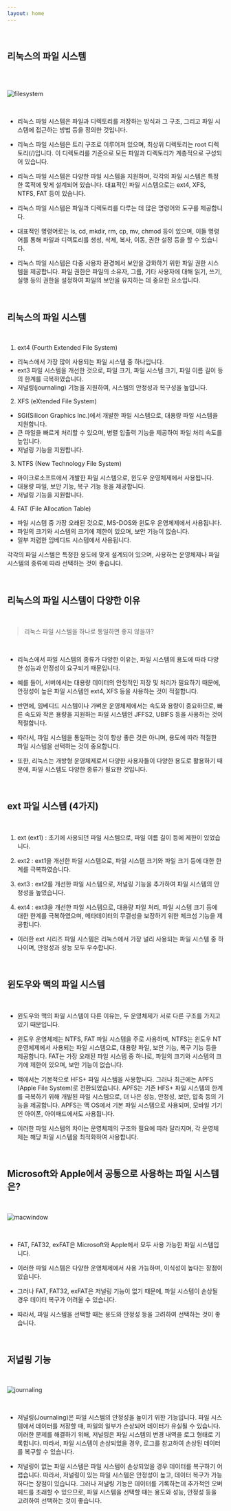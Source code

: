```yaml
---
layout: home
---
```

<br>

## 리눅스의 파일 시스템

<br><br>

![filesystem](./img/filesysystem.png)

<br>

- 리눅스 파일 시스템은 파일과 디렉토리를 저장하는 방식과 그 구조, 그리고 파일 시스템에 접근하는 방법 등을 정의한 것입니다.

- 리눅스 파일 시스템은 트리 구조로 이루어져 있으며, 최상위 디렉토리는 root 디렉토리(/)입니다. 이 디렉토리를 기준으로 모든 파일과 디렉토리가 계층적으로 구성되어 있습니다.

- 리눅스 파일 시스템은 다양한 파일 시스템을 지원하며, 각각의 파일 시스템은 특정한 목적에 맞게 설계되어 있습니다. 대표적인 파일 시스템으로는 ext4, XFS, NTFS, FAT 등이 있습니다.

- 리눅스 파일 시스템은 파일과 디렉토리를 다루는 데 많은 명령어와 도구를 제공합니다.

- 대표적인 명령어로는 ls, cd, mkdir, rm, cp, mv, chmod 등이 있으며, 이들 명령어를 통해 파일과 디렉토리를 생성, 삭제, 복사, 이동, 권한 설정 등을 할 수 있습니다.

- 리눅스 파일 시스템은 다중 사용자 환경에서 보안을 강화하기 위한 파일 권한 시스템을 제공합니다. 파일 권한은 파일의 소유자, 그룹, 기타 사용자에 대해 읽기, 쓰기, 실행 등의 권한을 설정하여 파일의 보안을 유지하는 데 중요한 요소입니다.

<br>

## 리눅스의 파일 시스템

<br>


1. ext4 (Fourth Extended File System)

- 리눅스에서 가장 많이 사용되는 파일 시스템 중 하나입니다.
- ext3 파일 시스템을 개선한 것으로, 파일 크기, 파일 시스템 크기, 파일 이름 길이 등의 한계를 극복하였습니다.
- 저널링(journaling) 기능을 지원하여, 시스템의 안정성과 복구성을 높입니다.

2. XFS (eXtended File System)

- SGI(Silicon Graphics Inc.)에서 개발한 파일 시스템으로, 대용량 파일 시스템을 지원합니다.
- 큰 파일을 빠르게 처리할 수 있으며, 병렬 입출력 기능을 제공하여 파일 처리 속도를 높입니다.
- 저널링 기능을 지원합니다.

3. NTFS (New Technology File System)

- 마이크로소프트에서 개발한 파일 시스템으로, 윈도우 운영체제에서 사용됩니다.
- 대용량 파일, 보안 기능, 복구 기능 등을 제공합니다.
- 저널링 기능을 지원합니다.

4. FAT (File Allocation Table)

- 파일 시스템 중 가장 오래된 것으로, MS-DOS와 윈도우 운영체제에서 사용됩니다.
- 파일의 크기와 시스템의 크기에 제한이 있으며, 보안 기능이 없습니다.
- 일부 저렴한 임베디드 시스템에서 사용됩니다.

각각의 파일 시스템은 특정한 용도에 맞게 설계되어 있으며, 사용하는 운영체제나 파일 시스템의 종류에 따라 선택하는 것이 좋습니다.

<br>

## 리눅스의 파일 시스템이 다양한 이유

<br>

> 리눅스 파일 시스템을 하나로 통일하면 좋지 않을까?

<br>

- 리눅스에서 파일 시스템의 종류가 다양한 이유는, 파일 시스템의 용도에 따라 다양한 성능과 안정성이 요구되기 때문입니다. 

- 예를 들어, 서버에서는 대용량 데이터의 안정적인 저장 및 처리가 필요하기 때문에, 안정성이 높은 파일 시스템인 ext4, XFS 등을 사용하는 것이 적절합니다.

- 반면에, 임베디드 시스템이나 가벼운 운영체제에서는 속도와 용량이 중요하므로, 빠른 속도와 작은 용량을 지원하는 파일 시스템인 JFFS2, UBIFS 등을 사용하는 것이 적절합니다.

- 따라서, 파일 시스템을 통일하는 것이 항상 좋은 것은 아니며, 용도에 따라 적절한 파일 시스템을 선택하는 것이 중요합니다.

- 또한, 리눅스는 개방형 운영체제로서 다양한 사용자들이 다양한 용도로 활용하기 때문에, 파일 시스템도 다양한 종류가 필요한 것입니다.



<br>

## ext 파일 시스템 (4가지)

<br>


1.  ext (ext1) : 초기에 사용되던 파일 시스템으로, 파일 이름 길이 등에 제한이 있었습니다.

2. ext2 : ext1을 개선한 파일 시스템으로, 파일 시스템 크기와 파일 크기 등에 대한 한계를 극복하였습니다.

3. ext3 : ext2를 개선한 파일 시스템으로, 저널링 기능을 추가하여 파일 시스템의 안정성을 높였습니다.

4. ext4 : ext3을 개선한 파일 시스템으로, 대용량 파일 처리, 파일 시스템 크기 등에 대한 한계를 극복하였으며, 메타데이터의 무결성을 보장하기 위한 체크섬 기능을 제공합니다.

- 이러한 ext 시리즈 파일 시스템은 리눅스에서 가장 널리 사용되는 파일 시스템 중 하나이며, 안정성과 성능 모두 우수합니다.


<br>

## 윈도우와 맥의 파일 시스템

<br>


- 윈도우와 맥의 파일 시스템이 다른 이유는, 두 운영체제가 서로 다른 구조를 가지고 있기 때문입니다.

- 윈도우 운영체제는 NTFS, FAT 파일 시스템을 주로 사용하며, NTFS는 윈도우 NT 운영체제에서 사용되는 파일 시스템으로, 대용량 파일, 보안 기능, 복구 기능 등을 제공합니다. FAT는 가장 오래된 파일 시스템 중 하나로, 파일의 크기와 시스템의 크기에 제한이 있으며, 보안 기능이 없습니다. 

- 맥에서는 기본적으로 HFS+ 파일 시스템을 사용합니다. 그러나 최근에는 APFS (Apple File System)로 전환되었습니다. APFS는 기존 HFS+ 파일 시스템의 한계를 극복하기 위해 개발된 파일 시스템으로, 더 나은 성능, 안정성, 보안, 압축 등의 기능을 제공합니다. APFS는 맥 OS에서 기본 파일 시스템으로 사용되며, 모바일 기기인 아이폰, 아이패드에서도 사용됩니다.

- 이러한 파일 시스템의 차이는 운영체제의 구조와 필요에 따라 달라지며, 각 운영체제는 해당 파일 시스템을 최적화하여 사용합니다.


<br>

## Microsoft와 Apple에서 공통으로 사용하는 파일 시스템은?

<br>

![macwindow](./img/macwindow.png)

<br>

- FAT, FAT32, exFAT은 Microsoft와 Apple에서 모두 사용 가능한 파일 시스템입니다.

- 이러한 파일 시스템은 다양한 운영체제에서 사용 가능하며, 이식성이 높다는 장점이 있습니다.

- 그러나 FAT, FAT32, exFAT은 저널링 기능이 없기 때문에, 파일 시스템이 손상될 경우 데이터 복구가 어려울 수 있습니다.

- 따라서, 파일 시스템을 선택할 때는 용도와 안정성 등을 고려하여 선택하는 것이 좋습니다.

<br>

## 저널링 기능

<br>

![journaling](./img/journaling.png)

<br>

- 저널링(Journaling)은 파일 시스템의 안정성을 높이기 위한 기능입니다. 파일 시스템에서 데이터를 저장할 때, 파일의 일부가 손상되어 데이터가 유실될 수 있습니다. 이러한 문제를 해결하기 위해, 저널링은 파일 시스템의 변경 내역을 로그 형태로 기록합니다. 따라서, 파일 시스템이 손상되었을 경우, 로그를 참고하여 손상된 데이터를 복구할 수 있습니다. 

- 저널링이 없는 파일 시스템은 파일 시스템이 손상되었을 경우 데이터를 복구하기 어렵습니다. 따라서, 저널링이 있는 파일 시스템은 안정성이 높고, 데이터 복구가 가능하다는 장점이 있습니다. 그러나 저널링 기능은 데이터를 기록하는데 추가적인 오버헤드를 초래할 수 있으므로, 파일 시스템을 선택할 때는 용도와 성능, 안정성 등을 고려하여 선택하는 것이 좋습니다.